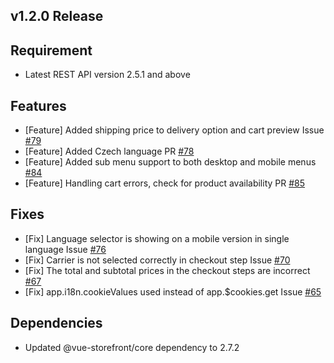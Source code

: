 ## v1.2.0 Release

## Requirement
- Latest REST API version 2.5.1 and above

## Features
- [Feature] Added shipping price to delivery option and cart preview Issue [#79](https://github.com/vuestorefront-community/prestashop/issues/79)
- [Feature] Added Czech language PR [#78](https://github.com/vuestorefront-community/prestashop/pull/78)
- [Feature] Added sub menu support to both desktop and mobile menus  [#84](https://github.com/vuestorefront-community/prestashop/pull/84)
- [Feature] Handling cart errors, check for product availability PR [#85](https://github.com/vuestorefront-community/prestashop/pull/85)

## Fixes
- [Fix] Language selector is showing on a mobile version in single language Issue [#76](https://github.com/vuestorefront-community/prestashop/issues/76)
- [Fix] Carrier is not selected correctly in checkout step Issue [#70](https://github.com/vuestorefront-community/prestashop/issues/70)
- [Fix] The total and subtotal prices in the checkout steps are incorrect [#67](https://github.com/vuestorefront-community/prestashop/issues/67)
- [Fix] app.i18n.cookieValues used instead of app.$cookies.get Issue [#65](https://github.com/vuestorefront-community/prestashop/issues/65)

## Dependencies
- Updated @vue-storefront/core dependency to 2.7.2 
